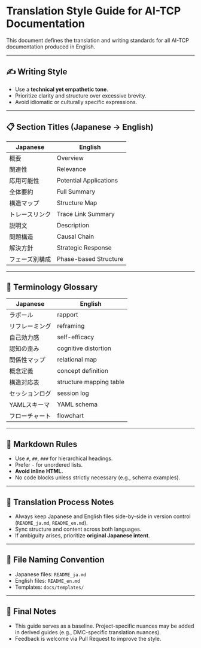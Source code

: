 # Translation Style Guide for AI-TCP Documentation

This document defines the translation and writing standards for all AI-TCP documentation produced in English.

---

## ✍️ Writing Style

- Use a **technical yet empathetic tone**.
- Prioritize clarity and structure over excessive brevity.
- Avoid idiomatic or culturally specific expressions.

---

## 📋 Section Titles (Japanese → English)

| Japanese | English |
|----------|---------|
| 概要 | Overview |
| 関連性 | Relevance |
| 応用可能性 | Potential Applications |
| 全体要約 | Full Summary |
| 構造マップ | Structure Map |
| トレースリンク | Trace Link Summary |
| 説明文 | Description |
| 問題構造 | Causal Chain |
| 解決方針 | Strategic Response |
| フェーズ別構成 | Phase-based Structure |

---

## 🧠 Terminology Glossary

| Japanese | English |
|----------|---------|
| ラポール | rapport |
| リフレーミング | reframing |
| 自己効力感 | self-efficacy |
| 認知の歪み | cognitive distortion |
| 関係性マップ | relational map |
| 概念定義 | concept definition |
| 構造対応表 | structure mapping table |
| セッションログ | session log |
| YAMLスキーマ | YAML schema |
| フローチャート | flowchart |

---

## 🧾 Markdown Rules

- Use `#`, `##`, `###` for hierarchical headings.
- Prefer `-` for unordered lists.
- **Avoid inline HTML.**
- No code blocks unless strictly necessary (e.g., schema examples).

---

## 🔁 Translation Process Notes

- Always keep Japanese and English files side-by-side in version control (`README_ja.md`, `README_en.md`).
- Sync structure and content across both languages.
- If ambiguity arises, prioritize **original Japanese intent**.

---

## 🧷 File Naming Convention

- Japanese files: `README_ja.md`
- English files: `README_en.md`
- Templates: `docs/templates/`

---

## 📌 Final Notes

- This guide serves as a baseline. Project-specific nuances may be added in derived guides (e.g., DMC-specific translation nuances).
- Feedback is welcome via Pull Request to improve the style.

